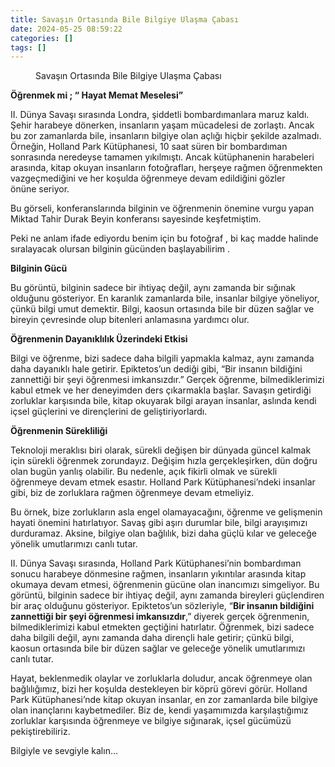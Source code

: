 ```yaml
---
title: Savaşın Ortasında Bile Bilgiye Ulaşma Çabası
date: 2024-05-25 08:59:22
categories: []
tags: []
---
```

<figure><img alt="" src="https://cdn-images-1.medium.com/max/250/1*kdt0ig1Midc9yGiQuNhkZg@2x.jpeg"/><figcaption>Savaşın Ortasında Bile Bilgiye Ulaşma&nbsp;Çabası</figcaption></figure>

__Öğrenmek mi&nbsp;; “ Hayat Memat Meselesi”__

II. Dünya Savaşı sırasında Londra, şiddetli bombardımanlara maruz kaldı. Şehir harabeye dönerken, insanların yaşam mücadelesi de zorlaştı. Ancak bu zor zamanlarda bile, insanların bilgiye olan açlığı hiçbir şekilde azalmadı. Örneğin, Holland Park Kütüphanesi, 10 saat süren bir bombardıman sonrasında neredeyse tamamen yıkılmıştı. Ancak kütüphanenin harabeleri arasında, kitap okuyan insanların fotoğrafları, herşeye rağmen öğrenmekten vazgeçmediğini ve her koşulda öğrenmeye devam edildiğini gözler önüne&nbsp;seriyor.

Bu görseli, konferanslarında bilginin ve öğrenmenin önemine vurgu yapan Miktad Tahir Durak Beyin konferansı sayesinde keşfetmiştim.

Peki ne anlam ifade ediyordu benim için bu fotoğraf&nbsp;, bi kaç madde halinde sıralayacak olursan bilginin gücünden başlayabilirim&nbsp;.

__Bilginin Gücü__

Bu görüntü, bilginin sadece bir ihtiyaç değil, aynı zamanda bir sığınak olduğunu gösteriyor. En karanlık zamanlarda bile, insanlar bilgiye yöneliyor, çünkü bilgi umut demektir. Bilgi, kaosun ortasında bile bir düzen sağlar ve bireyin çevresinde olup bitenleri anlamasına yardımcı&nbsp;olur.

__Öğrenmenin Dayanıklılık Üzerindeki Etkisi__

Bilgi ve öğrenme, bizi sadece daha bilgili yapmakla kalmaz, aynı zamanda daha dayanıklı hale getirir. Epiktetos’un dediği gibi, “Bir insanın bildiğini zannettiği bir şeyi öğrenmesi imkansızdır.” Gerçek öğrenme, bilmediklerimizi kabul etmek ve her deneyimden ders çıkarmakla başlar. Savaşın getirdiği zorluklar karşısında bile, kitap okuyarak bilgi arayan insanlar, aslında kendi içsel güçlerini ve dirençlerini de geliştiriyorlardı.

__Öğrenmenin Sürekliliği__

Teknoloji meraklısı biri olarak, sürekli değişen bir dünyada güncel kalmak için sürekli öğrenmek zorundayız. Değişim hızla gerçekleşirken, dün doğru olan bugün yanlış olabilir. Bu nedenle, açık fikirli olmak ve sürekli öğrenmeye devam etmek esastır. Holland Park Kütüphanesi’ndeki insanlar gibi, biz de zorluklara rağmen öğrenmeye devam etmeliyiz.

Bu örnek, bize zorlukların asla engel olamayacağını, öğrenme ve gelişmenin hayati önemini hatırlatıyor. Savaş gibi aşırı durumlar bile, bilgi arayışımızı durduramaz. Aksine, bilgiye olan bağlılık, bizi daha güçlü kılar ve geleceğe yönelik umutlarımızı canlı&nbsp;tutar.

II. Dünya Savaşı sırasında, Holland Park Kütüphanesi’nin bombardıman sonucu harabeye dönmesine rağmen, insanların yıkıntılar arasında kitap okumaya devam etmesi, öğrenmenin gücüne olan inancımızı simgeliyor. Bu görüntü, bilginin sadece bir ihtiyaç değil, aynı zamanda bireyleri güçlendiren bir araç olduğunu gösteriyor. Epiktetos’un sözleriyle, “__Bir insanın bildiğini zannettiği bir şeyi öğrenmesi imkansızdır__,” diyerek gerçek öğrenmenin, bilmediklerimizi kabul etmekten geçtiğini hatırlatır. Öğrenmek, bizi sadece daha bilgili değil, aynı zamanda daha dirençli hale getirir; çünkü bilgi, kaosun ortasında bile bir düzen sağlar ve geleceğe yönelik umutlarımızı canlı&nbsp;tutar.

Hayat, beklenmedik olaylar ve zorluklarla doludur, ancak öğrenmeye olan bağlılığımız, bizi her koşulda destekleyen bir köprü görevi görür. Holland Park Kütüphanesi’nde kitap okuyan insanlar, en zor zamanlarda bile bilgiye olan inançlarını kaybetmediler. Biz de, kendi yaşamımızda karşılaştığımız zorluklar karşısında öğrenmeye ve bilgiye sığınarak, içsel gücümüzü pekiştirebiliriz.

Bilgiyle ve sevgiyle&nbsp;kalın…

<img alt="" height="1" src="https://medium.com/_/stat?event=post.clientViewed&amp;referrerSource=full_rss&amp;postId=de414321cb7f" width="1"/>